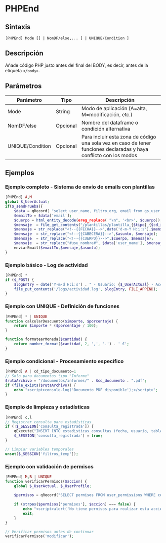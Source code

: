 # PHPEnd

## Sintaxis

```
[PHPEnd] Mode [[ | NomDF/else,... ] | UNIQUE/Condition ]
```

## Descripción

Añade código PHP justo antes del final del BODY, es decir, antes de la etiqueta `</body>`.

## Parámetros

| Parámetro | Tipo | Descripción |
|-----------|------|-------------|
| Mode | String | Modo de aplicación (A=alta, M=modificación, etc.) |
| NomDF/else | Opcional | Nombre del dataframe o condición alternativa |
| UNIQUE/Condition | Opcional | Para incluir esta zona de código una sola vez en caso de tener funciones declaradas y haya conflicto con los modos |

## Ejemplos

### Ejemplo completo - Sistema de envío de emails con plantillas
```php
[PHPEnd] A,M
global $_UserActual;
if($_sendPrueba){
    $data = qRecord( "select user_name, filtro_org, email from gs_user where cd_gs_user='{$_UserActual}'" );  
    $emailTo = $data['email'];
    $cuerpo = html_entity_decode(ereg_replace( "\n", '<br>', $cuerpo));
    $mensaje  = file_get_contents("/plantillas/plantilla_{$tipo}_{$cd_idioma}.html");
    $mensaje = str_replace("<!--{{FECHA}}-->",date('d-m-Y H:i:s'),$mensaje);
    $mensaje  = str_replace("<!--{{CABECERA}}-->",$asunto, $mensaje);
    $mensaje  = str_replace("<!--{{CUERPO}}-->",$cuerpo, $mensaje);
    $mensaje  = str_replace("#usu_nombre#", $data['user_name'], $mensaje);
    enviarEmail($emailTo,$mensaje,$asunto);
}
```

### Ejemplo básico - Log de actividad
```php
[PHPEnd] *
if ($_POST) {
    $logEntry = date('Y-m-d H:i:s') . " - Usuario: {$_UserActual} - Acción realizada\n";
    file_put_contents('/logs/actividad.log', $logEntry, FILE_APPEND);
}
```

### Ejemplo con UNIQUE - Definición de funciones
```php
[PHPEnd] * | UNIQUE
function calcularDescuento($importe, $porcentaje) {
    return $importe * ($porcentaje / 100);
}

function formatearMoneda($cantidad) {
    return number_format($cantidad, 2, ',', '.') . ' €';
}
```

### Ejemplo condicional - Procesamiento específico
```php
[PHPEnd] A | cd_tipo_documento=1
// Solo para documentos tipo "Informe"
$rutaArchivo = "/documentos/informes/" . $cd_documento . ".pdf";
if (file_exists($rutaArchivo)) {
    echo "<script>console.log('Documento PDF disponible');</script>";
}
```

### Ejemplo de limpieza y estadísticas
```php
[PHPEnd] c,l
// Registrar consulta para estadísticas
if (!$_SESSION['consulta_registrada']) {
    qExecute("INSERT INTO estadisticas_consultas (fecha, usuario, tabla) VALUES (NOW(), '{$_UserActual}', '{$_Table}')");
    $_SESSION['consulta_registrada'] = true;
}

// Limpiar variables temporales
unset($_SESSION['filtros_temp']);
```

### Ejemplo con validación de permisos
```php
[PHPEnd] M,B | UNIQUE
function verificarPermisos($accion) {
    global $_UserActual, $_UserProfile;
    
    $permisos = qRecord("SELECT permisos FROM user_permissions WHERE cd_user='{$_UserActual}' AND tabla='{$_Table}'");
    
    if (strpos($permisos['permisos'], $accion) === false) {
        echo "<script>alert('No tiene permisos para realizar esta acción'); history.back();</script>";
        exit;
    }
}

// Verificar permisos antes de continuar
verificarPermisos('modificar');
```